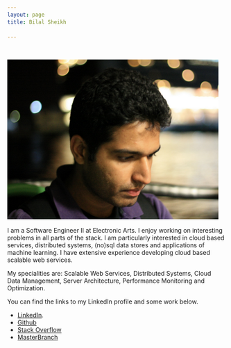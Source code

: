 ```yaml
---
layout: page
title: Bilal Sheikh

---
```

&nbsp;
&nbsp;

<div class="my_pic">
    <img src="/assets/images/bilalprofile.png" width="487" height="368" />
</div>

<div class="about_head">
    <p>I am a Software Engineer II at Electronic Arts. I enjoy working on interesting problems in all parts of the stack. I am particularly interested in cloud based services, distributed systems, (no)sql data stores and applications of machine learning. I have extensive experience developing cloud based scalable web services.</p>
    <p>My specialities are: Scalable Web Services, Distributed Systems, Cloud Data Management, Server Architecture, Performance Monitoring and Optimization.</p>
    <p>You can find the links to my LinkedIn profile and some work below.</p>
</div>

* [LinkedIn](http://ca.linkedin.com/in/mbsheikh).
* [Github](https://github.com/bilal)
* [Stack Overflow](http://stackoverflow.com/users/1072267/mbsheikh)
* [MasterBranch](https://masterbranch.com/bilal)

